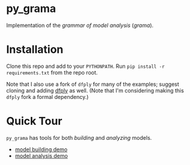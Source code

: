 # py_grama
Implementation of the *grammar of model analysis* (*grama*).

# Installation
Clone this repo and add to your `PYTHONPATH`. Run `pip install -r requirements.txt` from the repo root.

Note that I also use a fork of `dfply` for many of the examples; suggest cloning and adding [dfply](https://github.com/zdelrosario/dfply) as well. (Note that I'm considering making this `dfply` fork a formal dependency.)

# Quick Tour
`py_grama` has tools for both *building* and *analyzing* models.
- [model building demo](https://github.com/zdelrosario/py_grama/blob/master/examples/demo/builder_demo.ipynb)
- [model analysis demo](https://github.com/zdelrosario/py_grama/blob/master/examples/demo/analysis_demo.ipynb)
